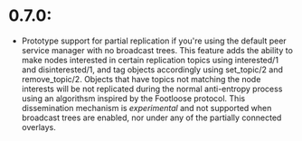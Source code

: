 # 0.7.0:

* Prototype support for partial replication if you're using the default peer service manager with no broadcast trees.  This feature adds the ability to make nodes interested in certain replication topics using interested/1 and disinterested/1, and tag objects accordingly using set_topic/2 and remove_topic/2.  Objects that have topics not matching the node interests will be not replicated during the normal anti-entropy process using an algorithsm inspired by the Footloose protocol.  This dissemination mechanism is *experimental* and not supported when broadcast trees are enabled, nor under any of the partially connected overlays.

